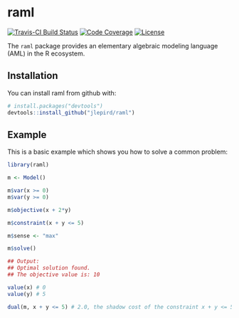 # raml
[![Travis-CI Build Status](https://travis-ci.org/jlepird/raml.svg?branch=master)](https://travis-ci.org/jlepird/raml)
[![Code Coverage](https://codecov.io/gh/jlepird/raml/branch/master/graph/badge.svg)](https://codecov.io/gh/jlepird/raml)
[![License](https://img.shields.io/npm/l/express.svg)](https://www.r-project.org/Licenses/MIT)

The `raml` package provides an elementary algebraic modeling language (AML) in the R ecosystem.

## Installation

You can install raml from github with:

```R
# install.packages("devtools")
devtools::install_github("jlepird/raml")
```

## Example

This is a basic example which shows you how to solve a common problem:

```R
library(raml)

m <- Model()

m$var(x >= 0)
m$var(y >= 0)

m$objective(x + 2*y)

m$constraint(x + y <= 5)

m$sense <- "max"

m$solve()

## Output:
## Optimal solution found.
## The objective value is: 10

value(x) # 0
value(y) # 5

dual(m, x + y <= 5) # 2.0, the shadow cost of the constraint x + y <= 5.
```
